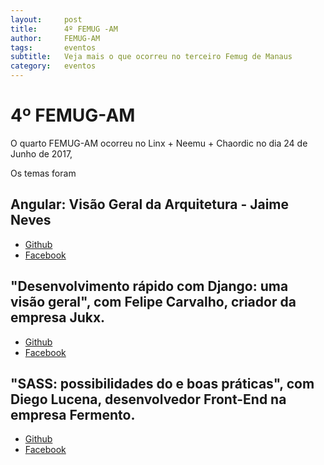 ```yaml
---
layout:     post
title:      4º FEMUG -AM 
author:     FEMUG-AM
tags: 		eventos 
subtitle:  	Veja mais o que ocorreu no terceiro Femug de Manaus
category:  	eventos
---
```

<!-- Start Writing Below in Markdown -->

# 4º FEMUG-AM


O quarto FEMUG-AM ocorreu no Linx + Neemu + Chaordic no dia 24 de Junho de 2017,


Os temas foram 


## Angular: Visão Geral da Arquitetura - Jaime Neves


<script async class="speakerdeck-embed" data-id="97742701b6e94eaaa7b474855ea75f54" data-ratio="1.77777777777778" src="//speakerdeck.com/assets/embed.js"></script>

* [Github](https://github.com/dejaneves)
* [Facebook](https://www.facebook.com/jaimebneves)





## "Desenvolvimento rápido com Django: uma visão geral", com Felipe Carvalho, criador da empresa Jukx.



* [Github](https://github.com/07carvalho)
* [Facebook](https://www.facebook.com/#)


## "SASS: possibilidades do e boas práticas", com Diego Lucena, desenvolvedor Front-End na empresa Fermento.


<script async class="speakerdeck-embed" data-id="f40e07e838834bc0866580c7cf67c0ed" data-ratio="1.77777777777778" src="//speakerdeck.com/assets/embed.js"></script>

* [Github](https://github.com/Mozz4rt)
* [Facebook](https://www.facebook.com/Mozz4rt)




